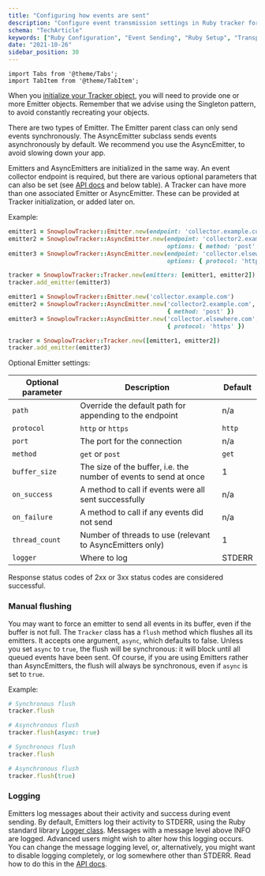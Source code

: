 ```yaml
---
title: "Configuring how events are sent"
description: "Configure event transmission settings in Ruby tracker for optimal behavioral data delivery."
schema: "TechArticle"
keywords: ["Ruby Configuration", "Event Sending", "Ruby Setup", "Transport Config", "Ruby Analytics", "Event Delivery"]
date: "2021-10-26"
sidebar_position: 30
---
```


```mdx-code-block
import Tabs from '@theme/Tabs';
import TabItem from '@theme/TabItem';
```

When you [initialize your Tracker object](/docs/sources/trackers/ruby-tracker/getting-started/index.md#tracking-design-and-initialization), you will need to provide one or more Emitter objects. Remember that we advise using the Singleton pattern, to avoid constantly recreating your objects.

There are two types of Emitter. The Emitter parent class can only send events synchronously. The AsyncEmitter subclass sends events asynchronously by default. We recommend you use the AsyncEmitter, to avoid slowing down your app.

Emitters and AsyncEmitters are initialized in the same way. An event collector endpoint is required, but there are various optional parameters that can also be set (see [API docs](https://snowplow.github.io/snowplow-ruby-tracker/SnowplowTracker/Emitter.html) and below table). A Tracker can have more than one associated Emitter or AsyncEmitter. These can be provided at Tracker initialization, or added later on.

Example:

<Tabs groupId="version" queryString>
  <TabItem value="current" label="v0.7.0+" default>

```ruby
emitter1 = SnowplowTracker::Emitter.new(endpoint: 'collector.example.com')
emitter2 = SnowplowTracker::AsyncEmitter.new(endpoint: 'collector2.example.com',
                                             options: { method: 'post' })
emitter3 = SnowplowTracker::AsyncEmitter.new(endpoint: 'collector.elsewhere.com',
                                             options: { protocol: 'https' })

tracker = SnowplowTracker::Tracker.new(emitters: [emitter1, emitter2])
tracker.add_emitter(emitter3)
```
  </TabItem>

  <TabItem value="old" label="Before v0.7.0">

```ruby
emitter1 = SnowplowTracker::Emitter.new('collector.example.com')
emitter2 = SnowplowTracker::AsyncEmitter.new('collector2.example.com',
                                             { method: 'post' })
emitter3 = SnowplowTracker::AsyncEmitter.new('collector.elsewhere.com',
                                             { protocol: 'https' })

tracker = SnowplowTracker::Tracker.new([emitter1, emitter2])
tracker.add_emitter(emitter3)
```
  </TabItem>
</Tabs>

Optional Emitter settings:

| **Optional parameter** | **Description** | **Default** |
| --- | --- | --- |
| `path` | Override the default path for appending to the endpoint | n/a|
| `protocol` | `http` or `https` | `http` |
| `port` | The port for the connection | n/a |
| `method` | `get` or `post` | `get` |
| `buffer_size` | The size of the buffer, i.e. the number of events to send at once | 1 |
| `on_success` | A method to call if events were all sent successfully | n/a |
| `on_failure` | A method to call if any events did not send | n/a |
| `thread_count` | Number of threads to use (relevant to AsyncEmitters only) | 1 |
| `logger` | Where to log | STDERR |

Response status codes of 2xx or 3xx status codes are considered successful.

### Manual flushing

You may want to force an emitter to send all events in its buffer, even if the buffer is not full. The `Tracker` class has a `flush` method which flushes all its emitters. It accepts one argument, `async`, which defaults to false. Unless you set `async` to `true`, the flush will be synchronous: it will block until all queued events have been sent. Of course, if you are using Emitters rather than AsyncEmitters, the flush will always be synchronous, even if `async` is set to `true`.

Example:

<Tabs groupId="version" queryString>
  <TabItem value="current" label="v0.7.0+" default>

```ruby
# Synchronous flush
tracker.flush

# Asynchronous flush
tracker.flush(async: true)
```
  </TabItem>

  <TabItem value="old" label="Before v0.7.0">

```ruby
# Synchronous flush
tracker.flush

# Asynchronous flush
tracker.flush(true)
```
  </TabItem>
</Tabs>

### Logging

Emitters log messages about their activity and success during event sending. By default, Emitters log their activity to STDERR, using the Ruby standard library [Logger class](https://ruby-doc.org/stdlib-2.7.2/libdoc/logger/rdoc/Logger.html). Messages with a message level above INFO are logged. Advanced users might wish to alter how this logging occurs. You can change the message logging level, or, alternatively, you might want to disable logging completely, or log somewhere other than STDERR. Read how to do this in the [API docs](https://snowplow.github.io/snowplow-ruby-tracker/SnowplowTracker/Emitter.html).
